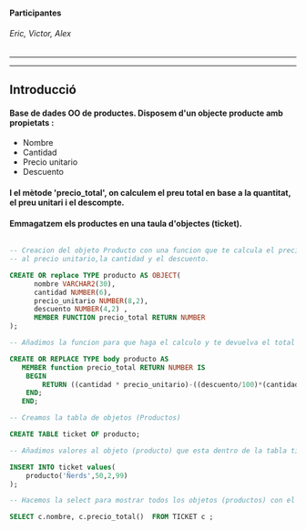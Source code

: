 #### Participantes 
###### Eric, Victor, Alex 

-------------------------------------------------------------------------------
-------------------------------------------------------------------------------
## Introducció
#### Base de dades OO de productes. Disposem d'un objecte producte amb propietats : 
* Nombre
* Cantidad
* Precio unitario
* Descuento
#### I el mètode 'precio_total', on calculem el preu total en base a la quantitat, el preu unitari i el descompte. 
#### Emmagatzem els productes en una taula d'objectes (ticket).


```sql

-- Creacion del objeto Producto con una funcion que te calcula el precio total en base 
-- al precio unitario,la cantidad y el descuento.

CREATE OR replace TYPE producto AS OBJECT(
	  nombre VARCHAR2(30),
	  cantidad NUMBER(6),
	  precio_unitario NUMBER(8,2),
	  descuento NUMBER(4,2) ,
	  MEMBER FUNCTION precio_total RETURN NUMBER
);

-- Añadimos la funcion para que haga el calculo y te devuelva el total 

CREATE OR REPLACE TYPE body producto AS 
   MEMBER function precio_total RETURN NUMBER IS 
	BEGIN 
		RETURN ((cantidad * precio_unitario)-((descuento/100)*(cantidad * precio_unitario)));
	END;
   END;

-- Creamos la tabla de objetos (Productos) 

CREATE TABLE ticket OF producto;

-- Añadimos valores al objeto (producto) que esta dentro de la tabla ticket 

INSERT INTO ticket values(
	producto('Ñerds',50,2,99)
);

-- Hacemos la select para mostrar todos los objetos (productos) con el calculo total 

SELECT c.nombre, c.precio_total()  FROM TICKET c ;
```
